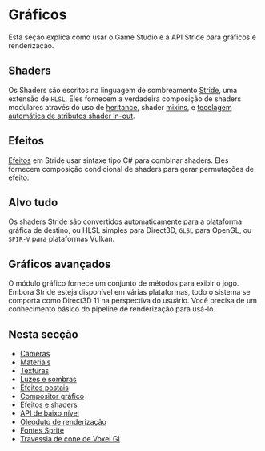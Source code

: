 # Gráficos

Esta seção explica como usar o Game Studio e a API Stride para gráficos e renderização.

## Shaders

Os Shaders são escritos na linguagem de sombreamento [Stride](effects-and-shaders/shading-language/index.md), uma extensão de `HLSL`. Eles fornecem a verdadeira composição de shaders modulares através do uso de [heritance](effects-and-shaders/shading-language/shader-classes-mixins-and-inheritance.md), shader [mixins](effects-and-shaders/shading-language/composition.md), e [ tecelagem automática de atributos shader in-out](effects-and-shaders/shading-language/automatic-shader-stage-input-output.md).

## Efeitos

[ Efeitos](effects-and-shaders/effect-language.md) em Stride usar sintaxe tipo C# para combinar shaders. Eles fornecem composição condicional de shaders para gerar permutações de efeito.

## Alvo tudo

Os shaders Stride são convertidos automaticamente para a plataforma gráfica de destino, ou HLSL simples para Direct3D, `GLSL` para OpenGL, ou `SPIR-V` para plataformas Vulkan.

## Gráficos avançados

O módulo gráfico fornece um conjunto de métodos para exibir o jogo. Embora Stride esteja disponível em várias plataformas, todo o sistema se comporta como Direct3D 11 na perspectiva do usuário. Você precisa de um conhecimento básico do pipeline de renderização para usá-lo.

## Nesta secção

* [Câmeras](cameras/index.md)
* [Materiais](materials/index.md)
* [Texturas](textures/index.md)
* [Luzes e sombras](lights-and-shadows/index.md)
* [Efeitos postais](post-effects/index.md)
* [Compositor gráfico](graphics-compositor/index.md)
* [Efeitos e shaders](effects-and-shaders/index.md)
* [API de baixo nível](low-level-api/index.md)
* [Oleoduto de renderização](rendering-pipeline/index.md)
* [Fontes Sprite](sprite-fonts.md)
* [Travessia de cone de Voxel GI](lights-and-shadows/voxel-cone-tracing-gi.md)